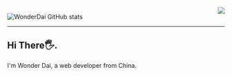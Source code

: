 <img src="https://github-readme-stats.vercel.app/api/top-langs/?username=daiwanxing" align="right" />

![WonderDai GitHub stats](https://github-readme-stats.vercel.app/api?username=daiwanxing&show_icons=true&theme=onedark)

<hr />

## Hi There🖐️.

I'm Wonder Dai, a web developer from China.
